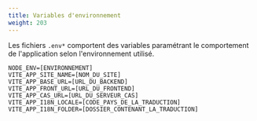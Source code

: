 ```yaml
---
title: Variables d'environnement
weight: 203
---
```


Les fichiers `.env*` comportent des variables paramétrant le comportement de l'application selon l'environnement utilisé.

```
NODE_ENV=[ENVIRONNEMENT]
VITE_APP_SITE_NAME=[NOM_DU_SITE]
VITE_APP_BASE_URL=[URL_DU_BACKEND]
VITE_APP_FRONT_URL=[URL_DU_FRONTEND]
VITE_APP_CAS_URL=[URL_DU_SERVEUR_CAS]
VITE_APP_I18N_LOCALE=[CODE_PAYS_DE_LA_TRADUCTION]
VITE_APP_I18N_FOLDER=[DOSSIER_CONTENANT_LA_TRADUCTION]
```
